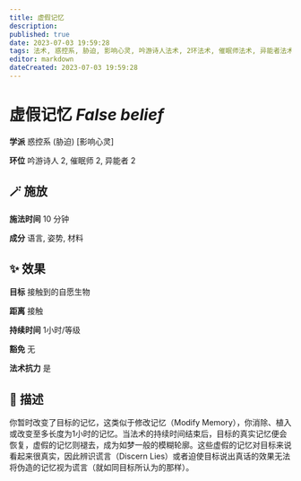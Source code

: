 ```yaml
---
title: 虚假记忆
description: 
published: true
date: 2023-07-03 19:59:28
tags: 法术, 惑控系, 胁迫, 影响心灵, 吟游诗人法术, 2环法术, 催眠师法术, 异能者法术
editor: markdown
dateCreated: 2023-07-03 19:59:28
---
```


# **虚假记忆** *False belief*

**学派** 惑控系 (胁迫) \[影响心灵\] 

**环位** 吟游诗人 2, 催眠师 2, 异能者 2

## 🪄 施放

**施法时间** 10 分钟

**成分** 语言, 姿势, 材料

## ✨ 效果 

**目标** 接触到的自愿生物 

**距离** 接触  

**持续时间** 1小时/等级 

**豁免** 无

**法术抗力** 是

## 📖 描述

你暂时改变了目标的记忆，这类似于修改记忆（Modify Memory），你消除、植入或改变至多长度为1小时的记忆。当法术的持续时间结束后，目标的真实记忆便会恢复，虚假的记忆则褪去，成为如梦一般的模糊轮廓。这些虚假的记忆对目标来说看起来很真实，因此辨识谎言（Discern Lies）或者迫使目标说出真话的效果无法将伪造的记忆视为谎言（就如同目标所认为的那样）。
    